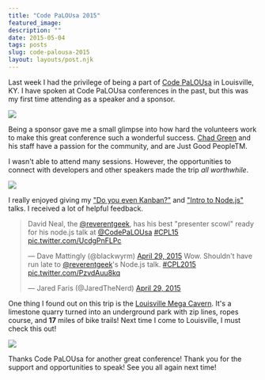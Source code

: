 ```yaml
---
title: "Code PaLOUsa 2015"
featured_image: 
description: ""
date: 2015-05-04
tags: posts
slug: code-palousa-2015
layout: layouts/post.njk
---
```




Last week I had the privilege of being a part of [Code PaLOUsa](http://codepalousa.com/) in Louisville, KY. I have spoken at Code PaLOUsa conferences in the past, but this was my first time attending as a speaker and a sponsor.

![](/content/images/2015/05/reverentgeek_2015-Apr-29.jpg)

Being a sponsor gave me a small glimpse into how hard the volunteers work to make this great conference such a wonderful success. [Chad Green](https://www.linkedin.com/in/chadwickgreen) and his staff have a passion for the community, and are Just Good PeopleTM.

I wasn't able to attend many sessions. However, the opportunities to connect with developers and other speakers made the trip _all worthwhile_.

![](/content/images/2015/05/nodejs_2015-Apr-29.jpg)

I really enjoyed giving my ["Do you even Kanban?"](http://www.slideshare.net/reverentgeek/do-you-even-kanban) and ["Intro to Node.js"](http://www.slideshare.net/reverentgeek/intro-to-nodejs-for-net-developers) talks. I received a lot of helpful feedback.

> David Neal, the [@reverentgeek](https://twitter.com/reverentgeek), has his best "presenter scowl" ready for his node.js talk at [@CodePaLOUsa](https://twitter.com/CodePaLOUsa) [#CPL15](https://twitter.com/hashtag/CPL15?src=hash) [pic.twitter.com/UcdgPnFLPc](http://t.co/UcdgPnFLPc)
>
> — Dave Mattingly (@blackwyrm) [April 29, 2015](https://twitter.com/blackwyrm/status/593429818760253440)
> Wow. Shouldn't have run late to [@reverentgeek](https://twitter.com/reverentgeek)'s Node.js talk. [#CPL2015](https://twitter.com/hashtag/CPL2015?src=hash) [pic.twitter.com/PzvdAuu8kq](http://t.co/PzvdAuu8kq)
>
> — Jared Faris (@JaredTheNerd) [April 29, 2015](https://twitter.com/JaredTheNerd/status/593435651586002944)

One thing I found out on this trip is the [Louisville Mega Cavern](http://www.louisvillemegacavern.com/). It's a limestone quarry turned into an underground park with zip lines, ropes course, and **17** miles of bike trails! Next time I come to Louisville, I must check this out!

![](http://www.louisvillemegacavern.com/res/uploads/pages/gallery/full/D8A6043.jpg)

Thanks Code PaLOUsa for another great conference! Thank you for the support and opportunities to speak! See you all again next time!




